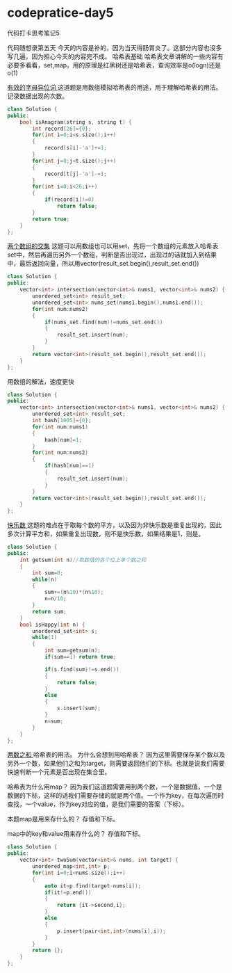 # codepratice-day5
代码打卡思考笔记5

代码随想录第五天
今天的内容是补的，因为当天得肠胃炎了。这部分内容也没多写几遍，因为担心今天的内容完不成。
哈希表基础
哈希表文章讲解的一些内容有必要多看看，set,map，用的原理是红黑树还是哈希表，查询效率是o(logn)还是o(1)

[有效的字母异位词 ](https://leetcode.cn/problems/valid-anagram/description/)
这道题是用数组模拟哈希表的用途，用于理解哈希表的用法。记录数据出现的次数。
```CPP
class Solution {
public:
    bool isAnagram(string s, string t) {
        int record[26]={0};
        for(int i=0;i<s.size();i++)
        {
            record[s[i]-'a']+=1;
        }
        for(int j=0;j<t.size();j++)
        {
            record[t[j]-'a']-=1;
        }
        for(int i=0;i<26;i++)
        {
            if(record[i]!=0)
                return false;
        }
        return true;
    }
};
```

[两个数组的交集](https://leetcode.cn/problems/intersection-of-two-arrays/description/)
这题可以用数组也可以用set，先将一个数组的元素放入哈希表set中，然后再遍历另外一个数组，判断是否出现过，出现过的话就加入到结果中，最后返回向量，所以用vector<int>(result_set.begin(),result_set.end())
```CPP
class Solution {
public:
    vector<int> intersection(vector<int>& nums1, vector<int>& nums2) {
        unordered_set<int> result_set;
        unordered_set<int> nums_set(nums1.begin(),nums1.end());
        for(int num:nums2)
        {
            if(nums_set.find(num)!=nums_set.end())
            {
                result_set.insert(num);
            }
        }
        return vector<int>(result_set.begin(),result_set.end());
    }
};
```

用数组的解法，速度更快
```CPP
class Solution {
public:
    vector<int> intersection(vector<int>& nums1, vector<int>& nums2) {
        unordered_set<int> result_set;
        int hash[1005]={0};
        for(int num:nums1)
        {
            hash[num]=1;
        }
        for(int num:nums2)
        {
            if(hash[num]==1)
            {
                result_set.insert(num);
            }
        }
        return vector<int>(result_set.begin(),result_set.end());
    }
};
```

[快乐数 ](https://leetcode.cn/problems/intersection-of-two-arrays/description/)
这题的难点在于取每个数的平方，以及因为非快乐数是重复出现的，因此多次计算平方和，如果重复出现数，则不是快乐数，如果结果是1，则是。
```CPP
class Solution {
public:
    int getsum(int n)//取数值的各个位上单个数之和
    {
        int sum=0;
        while(n)
        {
            sum+=(n%10)*(n%10);
            n=n/10;
        }
        return sum;
    }
    bool isHappy(int n) {
        unordered_set<int> s;
        while(1)
        {
            int sum=getsum(n);
            if(sum==1) return true;

            if(s.find(sum)!=s.end())
            {
                return false;
            }
            else
            {
                s.insert(sum);
            }
            n=sum;
        }
    }
};
```


[两数之和 ](https://leetcode.cn/problems/two-sum/)
哈希表的用法。
为什么会想到用哈希表？
因为这里需要保存某个数以及另外一个数，如果他们之和为target，则需要返回他们的下标。也就是说我们需要快速判断一个元素是否出现在集合里。

哈希表为什么用map？
因为我们这道题需要用到两个数，一个是数据值，一个是数据的下标，这样的话我们需要存储的就是两个值。一个作为key，在每次遍历时查找，一个value，作为key对应的值，是我们需要的答案（下标）。

本题map是用来存什么的？
存值和下标。

map中的key和value用来存什么的？
存值和下标。
```CPP
class Solution {
public:
    vector<int> twoSum(vector<int>& nums, int target) {
        unordered_map<int,int> p;
        for(int i=0;i<nums.size();i++)
        {
            auto it=p.find(target-nums[i]);
            if(it!=p.end())
            {
                return {it->second,i};
            }
            else
            {
                p.insert(pair<int,int>(nums[i],i));
            }
        }
        return {};
    }
};
```